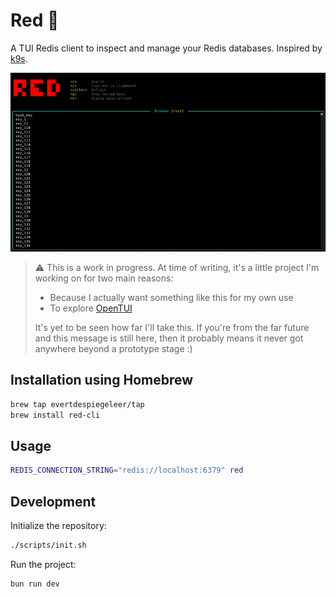 # Red 🔴
A TUI Redis client to inspect and manage your Redis databases.
Inspired by [k9s](https://github.com/derailed/k9s).

![Demo](./docs/readme-assets/demo.gif "Demo")

> ⚠️ This is a work in progress. At time of writing, it's a little project I'm working on for two main reasons:
> - Because I actually want something like this for my own use
> - To explore [OpenTUI](https://github.com/sst/opentui)
>
> It's yet to be seen how far I'll take this. If you're from the far future and this message is still here, then it probably means it never got anywhere beyond a prototype stage :\)

## Installation using Homebrew
```sh
brew tap evertdespiegeleer/tap
brew install red-cli
```

## Usage
```sh
REDIS_CONNECTION_STRING="redis://localhost:6379" red
```

## Development
Initialize the repository:
```sh
./scripts/init.sh
```

Run the project:
```sh
bun run dev
```